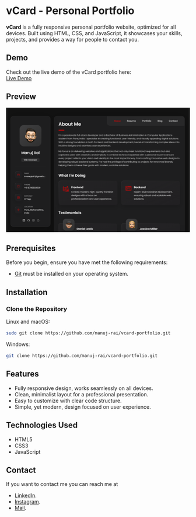 # vCard - Personal Portfolio

**vCard** is a fully responsive personal portfolio website, optimized for all devices. Built using HTML, CSS, and JavaScript, it showcases your skills, projects, and provides a way for people to contact you.

## Demo
Check out the live demo of the vCard portfolio here:  
[Live Demo](https://manuj-rai.github.io/vcard-portfolio/)

## Preview
![vCard Portfolio Preview](./assets/images/vcard-portfolio.png)

## Prerequisites

Before you begin, ensure you have met the following requirements:

* [Git](https://git-scm.com/downloads) must be installed on your operating system.

## Installation

### Clone the Repository

Linux and macOS:

```bash
sudo git clone https://github.com/manuj-rai/vcard-portfolio.git
```

Windows:

```bash
git clone https://github.com/manuj-rai/vcard-portfolio.git
```

## Features

- Fully responsive design, works seamlessly on all devices.
- Clean, minimalist layout for a professional presentation.
- Easy to customize with clear code structure.
- Simple, yet modern, design focused on user experience.

## Technologies Used

- HTML5
- CSS3
- JavaScript

## Contact

If you want to contact me you can reach me at
- [LinkedIn](https://www.linkedin.com/in/manujrai/).
- [Instagram](https://www.instagram.com/manuj_rai_official).
- [Mail](mailto:imanujrai7@gmail.com).

